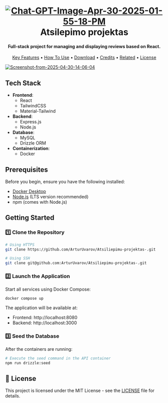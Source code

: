 <h1 align="center">
  <br>
<a href="https://ibb.co/fdbSKk61"><img src="https://i.ibb.co/GQXJ1WYx/Chat-GPT-Image-Apr-30-2025-01-55-18-PM.png" alt="Chat-GPT-Image-Apr-30-2025-01-55-18-PM" border="0"></a>
<br>
  Atsilepimo projektas
  <br>
</h1>

<h4 align="center">Full-stack project for managing and displaying reviews based on React.</h4>

<p align="center">
  <a href="#key-features">Key Features</a> •
  <a href="#how-to-use">How To Use</a> •
  <a href="#download">Download</a> •
  <a href="#credits">Credits</a> •
  <a href="#related">Related</a> •
  <a href="#license">License</a>
</p>

<a href="https://ibb.co/8gtT8VqG"><img src="https://i.ibb.co/F4CN7t2c/Screenshot-from-2025-04-30-14-06-04.png" alt="Screenshot-from-2025-04-30-14-06-04" border="0"></a>

## Tech Stack

- **Frontend**:
  - React
  - TailwindCSS
  - Material-Tailwind
- **Backend**:
  - Express.js
  - Node.js
- **Database**:
  - MySQL
  - Drizzle ORM
- **Containerization**:
  - Docker

## Prerequisites

Before you begin, ensure you have the following installed:

- [Docker Desktop](https://www.docker.com/products/docker-desktop/)
- [Node.js](https://nodejs.org/) (LTS version recommended)
- npm (comes with Node.js)

## Getting Started

### 1️⃣ Clone the Repository

```bash
# Using HTTPS
git clone https://github.com/ArturUvarov/Atsiliepimu-projektas-.git

# Using SSH
git clone git@github.com:ArturUvarov/Atsiliepimu-projektas-.git
```

### 2️⃣ Launch the Application

Start all services using Docker Compose:

```bash
docker compose up
```

The application will be available at:

- Frontend: http://localhost:8080
- Backend: http://localhost:3000

### 3️⃣ Seed the Database

After the containers are running:

```bash
# Execute the seed command in the API container
npm run drizzle:seed
```

## 📜 License

This project is licensed under the MIT License - see the [LICENSE](LICENSE) file for details.
